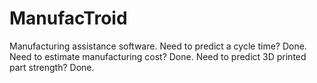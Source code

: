# ManufacTroid
Manufacturing assistance software. Need to predict a cycle time? Done. Need to estimate manufacturing cost? Done. Need to predict 3D printed part strength? Done.
